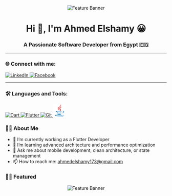 <p align="center">
  <img src="https://user-images.githubusercontent.com/88105077/157883808-762a27a1-c1c5-447c-80a1-fb892f511393.png" alt="Feature Banner" />
</p>

<h1 align="center">Hi 👋, I'm Ahmed Elshamy 😀</h1>
<h3 align="center">A Passionate Software Developer from Egypt 🇪🇬</h3>

---

### 🌐 Connect with me:

<p align="left">
  <a href="https://www.linkedin.com/in/ahmed-elshamy-107b031b4/" target="_blank">
    <img src="https://raw.githubusercontent.com/rahuldkjain/github-profile-readme-generator/master/src/images/icons/Social/linked-in-alt.svg" alt="LinkedIn" height="30" width="40" />
  </a>
  <a href="https://www.facebook.com/profile.php?id=100006585607377" target="_blank">
    <img src="https://raw.githubusercontent.com/rahuldkjain/github-profile-readme-generator/master/src/images/icons/Social/facebook.svg" alt="Facebook" height="30" width="40" />
  </a>
</p>

---

### 🛠️ Languages and Tools:

<p align="left">
  <a href="https://dart.dev" target="_blank" rel="noreferrer">
    <img src="https://www.vectorlogo.zone/logos/dartlang/dartlang-icon.svg" alt="Dart" width="40" height="40"/>
  </a>
  <a href="https://flutter.dev" target="_blank" rel="noreferrer">
    <img src="https://www.vectorlogo.zone/logos/flutterio/flutterio-icon.svg" alt="Flutter" width="40" height="40"/>
  </a>
  <a href="https://git-scm.com/" target="_blank" rel="noreferrer">
    <img src="https://www.vectorlogo.zone/logos/git-scm/git-scm-icon.svg" alt="Git" width="40" height="40"/>
  </a>
  <a href="https://www.java.com" target="_blank" rel="noreferrer">
    <img src="https://raw.githubusercontent.com/devicons/devicon/master/icons/java/java-original.svg" alt="Java" width="40" height="40"/>
  </a>
</p>

### 👨‍💻 About Me

- 🔭 I’m currently working as a Flutter Developer
- 🌱 I’m learning advanced architecture and performance optimization
- 💬 Ask me about mobile development, clean architecture, or state management
- 📫 How to reach me: ahmedelshamy173@gmail.com


### 👨‍💻 Featured

<p align="center">
  <img src="https://user-images.githubusercontent.com/88105077/157883808-762a27a1-c1c5-447c-80a1-fb892f511393.png" alt="Feature Banner" />
</p>
